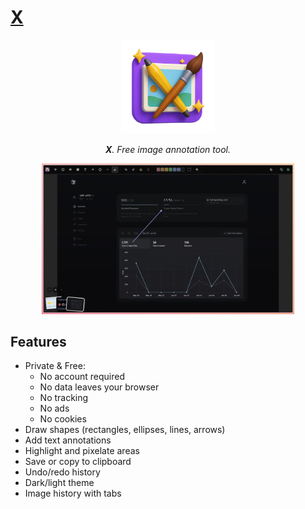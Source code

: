 # [X](https://x.pablopunk.com)

<p align="center">
  <img src="https://github.com/pablopunk/x/blob/main/public/logo.png?raw=true" alt="logo" width="150px" />
</p>

<p align="center">
  <i><b>X</b>. Free image annotation tool.</i>
</p>

<p align="center">
  <img src="https://github.com/pablopunk/x/blob/main/public/screenshot.jpg?raw=true" alt="screenshot" width="80%" />
</p>

## Features

- Private & Free:
  - No account required
  - No data leaves your browser
  - No tracking
  - No ads
  - No cookies
- Draw shapes (rectangles, ellipses, lines, arrows)
- Add text annotations
- Highlight and pixelate areas
- Save or copy to clipboard
- Undo/redo history
- Dark/light theme
- Image history with tabs